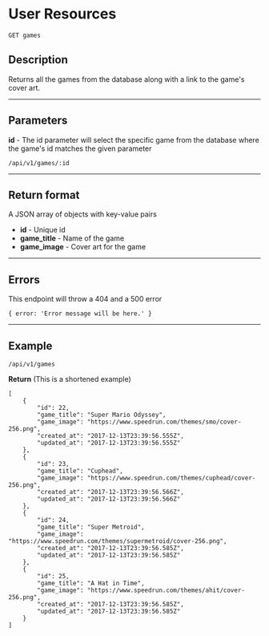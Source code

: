 # User Resources

    GET games

## Description
Returns all the games from the database along with a link to the game's cover art.

***

## Parameters
**id** - The id parameter will select the specific game from the database where the game's id matches the given parameter

    /api/v1/games/:id

***

## Return format

A JSON array of objects with key-value pairs

- **id**  - Unique id
- **game_title** - Name of the game
- **game_image** - Cover art for the game

***

## Errors
This endpoint will throw a 404 and a 500 error

``
{
    error: 'Error message will be here.'
}
``

***

## Example

    /api/v1/games

**Return** (This is a shortened example)

```
[
    {
        "id": 22,
        "game_title": "Super Mario Odyssey",
        "game_image": "https://www.speedrun.com/themes/smo/cover-256.png",
        "created_at": "2017-12-13T23:39:56.555Z",
        "updated_at": "2017-12-13T23:39:56.555Z"
    },
    {
        "id": 23,
        "game_title": "Cuphead",
        "game_image": "https://www.speedrun.com/themes/cuphead/cover-256.png",
        "created_at": "2017-12-13T23:39:56.566Z",
        "updated_at": "2017-12-13T23:39:56.566Z"
    },
    {
        "id": 24,
        "game_title": "Super Metroid",
        "game_image": "https://www.speedrun.com/themes/supermetroid/cover-256.png",
        "created_at": "2017-12-13T23:39:56.585Z",
        "updated_at": "2017-12-13T23:39:56.585Z"
    },
    {
        "id": 25,
        "game_title": "A Hat in Time",
        "game_image": "https://www.speedrun.com/themes/ahit/cover-256.png",
        "created_at": "2017-12-13T23:39:56.585Z",
        "updated_at": "2017-12-13T23:39:56.585Z"
    }
]
```
